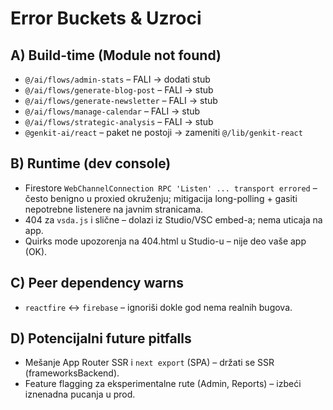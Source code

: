 # Error Buckets & Uzroci

## A) Build-time (Module not found)
- `@/ai/flows/admin-stats` – FALI → dodati stub
- `@/ai/flows/generate-blog-post` – FALI → stub
- `@/ai/flows/generate-newsletter` – FALI → stub
- `@/ai/flows/manage-calendar` – FALI → stub
- `@/ai/flows/strategic-analysis` – FALI → stub
- `@genkit-ai/react` – paket ne postoji → zameniti `@/lib/genkit-react`

## B) Runtime (dev console)
- Firestore `WebChannelConnection RPC 'Listen' ... transport errored` – često benigno u proxied okruženju; mitigacija long-polling + gasiti nepotrebne listenere na javnim stranicama.
- 404 za `vsda.js` i slične – dolazi iz Studio/VSC embed-a; nema uticaja na app.
- Quirks mode upozorenja na 404.html u Studio-u – nije deo vaše app (OK).

## C) Peer dependency warns
- `reactfire` ↔ `firebase` – ignoriši dokle god nema realnih bugova.

## D) Potencijalni future pitfalls
- Mešanje App Router SSR i `next export` (SPA) – držati se SSR (frameworksBackend).
- Feature flagging za eksperimentalne rute (Admin, Reports) – izbeći iznenadna pucanja u prod.
